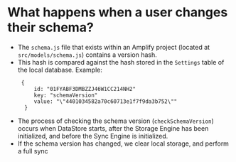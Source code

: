 # What happens when a user changes their schema?
   - The `schema.js` file that exists within an Amplify project (located at `src/models/schema.js`) contains a version hash. 
   - This hash is compared against the hash stored in the `Settings` table of the local database. Example:
       ```
       	{
            id: "01FYABF3DMBZZJ46W1CC214NH2"
            key: "schemaVersion"
            value: "\"4401034582a70c60713e1f7f9da3b752\""
         }
       ```
   - The process of checking the schema version (`checkSchemaVersion`) occurs when DataStore starts, after the Storage Engine has been initialized, and before the Sync Engine is initialized.
   - If the schema version has changed, we clear local storage, and perform a full sync